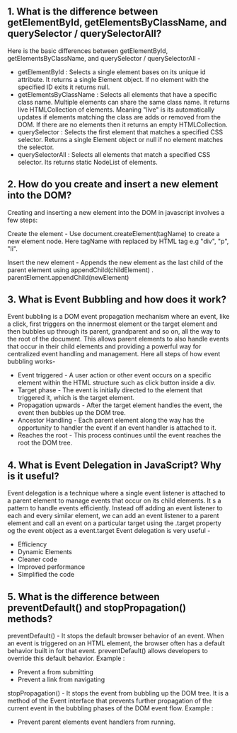 ## 1. What is the difference between getElementById, getElementsByClassName, and querySelector / querySelectorAll?


Here is the basic differences between getElementById, getElementsByClassName, and querySelector / querySelectorAll -

* getElementById : Selects a single element bases on its unique id attribute. It returns a single Element object. If no element with the specified ID exits it returns null.
* getElementsByClassName : Selects all elements that have a specific class name. Multiple elements can share the same class name. It returns live HTMLCollection of elements. Meaning "live" is its automatically updates if elements matching the class are adds or removed from the DOM. If there are no elements then it returns an empty HTMLCollection.
* querySelector : Selects the first element that matches a specified CSS selector. Returns a single Element object or null if no element matches the selector.
* querySelectorAll : Selects all elements that match a specified CSS selector. Its returns static NodeList of elements.


## 2. How do you create and insert a new element into the DOM?

Creating and inserting a new element into the DOM in javascript involves a few steps:

Create the element - Use document.createElement(tagName) to create a new element node. Here tagName with replaced by HTML tag e.g "div", "p", "li".

Insert the new element - Appends the new element as the last child of the parent element using appendChild(childElement) .
parentElement.appendChild(newElement)


## 3. What is Event Bubbling and how does it work?

Event bubbling is a DOM event propagation mechanism where an event, like a click, first triggers on the innermost element or the target element and then bubbles up through its parent, grandparent and so on, all the way to the root of the document. This allows parent elements to also handle events that occur in their child elements and providing a powerful way for centralized event handling and management.
Here all steps of how event bubbling works-
* Event triggered - A user action or other event occurs on a specific element within the HTML structure such as click button inside a div.
* Target phase - The event is initially directed to the element that triggered it, which is the target element.
* Propagation upwards - After the target element handles the event, the event then bubbles up the DOM tree.
* Ancestor Handling - Each parent element along the way has the opportunity to handler the event if an event handler is attached to it.
* Reaches the root - This process continues until the event reaches the root the DOM tree.

## 4. What is Event Delegation in JavaScript? Why is it useful?

Event delegation is a technique where a single event listener is attached to a parent element to manage events that occur on its child elements. It s a pattern to handle events efficiently. Instead off adding an event listener to each and every similar element, we can add an event listener to a parent element and call an event on a particular target using the .target property og the event object as a event.target
Event delegation is very useful -
* Efficiency
* Dynamic Elements
* Cleaner code
* Improved performance
* Simplified the code
  

## 5. What is the difference between preventDefault() and stopPropagation() methods?

preventDefault() - It stops the default browser behavior of an event. When an event is triggered on an HTML element, the browser often has a default behavior built in for that event. preventDefault() allows developers to override this default behavior.
Example :
* Prevent a from submitting
* Prevent a link from navigating

stopPropagation() - It stops the event from bubbling up the DOM tree. It is a method of the Event interface that prevents further propagation of the current event in the bubbling phases of the DOM event flow.
Example :
* Prevent parent elements event handlers from running.

